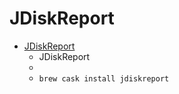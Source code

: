 # JDiskReport
- [JDiskReport](http://www.jgoodies.com/freeware/jdiskreport/)
  -  JDiskReport
  - 
  - `brew cask install jdiskreport`
